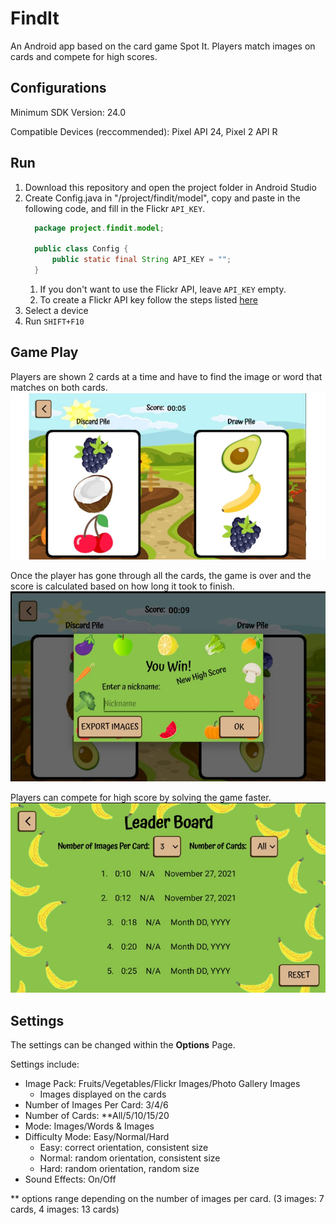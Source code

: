# FindIt
An Android app based on the card game Spot It. Players match images on cards and compete for high scores.

## Configurations
Minimum SDK Version: 24.0

Compatible Devices (reccommended): Pixel API 24, Pixel 2 API R

## Run
1. Download this repository and open the project folder in Android Studio
2. Create Config.java in "/project/findit/model", copy and paste in the following code, and fill in the Flickr `API_KEY`.
    ```Java
      package project.findit.model;

      public class Config {
          public static final String API_KEY = "";
      }
    ```
    1. If you don't want to use the Flickr API, leave `API_KEY` empty.
    2. To create a Flickr API key follow the steps listed [here](https://www.flickr.com/services/api/misc.api_keys.html)
2. Select a device
3. Run `SHIFT+F10`

## Game Play
Players are shown 2 cards at a time and have to find the image or word that matches on both cards.
![picture alt](./findit-playing.png)

Once the player has gone through all the cards, the game is over and the score is calculated based on how long it took to finish.
![picture alt](./game-finished.jpg)

Players can compete for high score by solving the game faster.
![picture alt](./leaderboard.jpg)

## Settings
The settings can be changed within the __Options__ Page.

Settings include:
* Image Pack: Fruits/Vegetables/Flickr Images/Photo Gallery Images
  * Images displayed on the cards
* Number of Images Per Card: 3/4/6
* Number of Cards: **All/5/10/15/20
* Mode: Images/Words & Images
* Difficulty Mode: Easy/Normal/Hard
  * Easy: correct orientation, consistent size
  * Normal: random orientation, consistent size
  * Hard: random orientation, random size
* Sound Effects: On/Off

** options range depending on the number of images per card. (3 images: 7 cards, 4 images: 13 cards)

